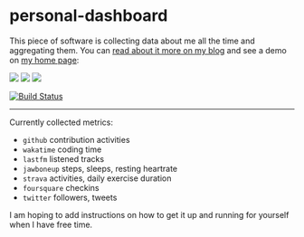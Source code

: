 # personal-dashboard

This piece of software is collecting data about me all the time and aggregating them.
You can [read about it more on my blog](http://ahmetalpbalkan.com/blog/personal-dashboard/)
and see a demo on [my home page](https://ahmetalpbalkan.com/):

![](https://ahmetalpbalkan.com/blog/images/2013/07/bedroom.png)
![](https://ahmetalpbalkan.com/blog/images/2013/07/music.png)
![](https://ahmetalpbalkan.com/blog/images/2013/07/twitter.png)

[![Build Status](https://travis-ci.org/ahmetb/personal-dashboard.svg?branch=master)](https://travis-ci.org/ahmetalpbalkan/personal-dashboard)

------

Currently collected metrics:

- `github` contribution activities
- `wakatime` coding time
- `lastfm` listened tracks
- `jawboneup` steps, sleeps, resting heartrate
- `strava` activities, daily exercise duration
- `foursquare` checkins
- `twitter` followers, tweets

I am hoping to add instructions on how to get it up and running for yourself
when I have free time.
